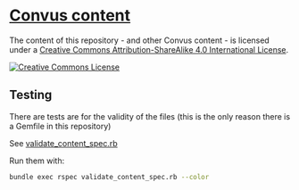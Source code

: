 # [Convus content](https://www.convus.org)

The content of this repository - and other Convus content - is licensed under a <a rel="license" href="http://creativecommons.org/licenses/by-sa/4.0/">Creative Commons Attribution-ShareAlike 4.0 International License</a>.

<a rel="license" href="http://creativecommons.org/licenses/by-sa/4.0/"><img alt="Creative Commons License" src="https://i.creativecommons.org/l/by-sa/4.0/88x31.png"/></a>


## Testing

There are tests are for the validity of the files (this is the only reason there is a Gemfile in this repository)

See [validate_content_spec.rb](validate_content_spec.rb)

Run them with:

```bash
bundle exec rspec validate_content_spec.rb --color
```